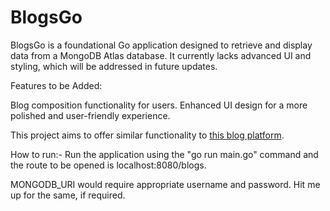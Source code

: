 # BlogsGo

BlogsGo is a foundational Go application designed to retrieve and display data from a MongoDB Atlas database. It currently lacks advanced UI and styling, which will be addressed in future updates.

Features to be Added:

Blog composition functionality for users.
Enhanced UI design for a more polished and user-friendly experience.

This project aims to offer similar functionality to [this blog platform](https://blogweb-e1pz.onrender.com/).

How to run:-
Run the application using the "go run main.go" command and the route to be opened is localhost:8080/blogs.
 
MONGODB_URI would require appropriate username and password. 
Hit me up for the same, if required.
